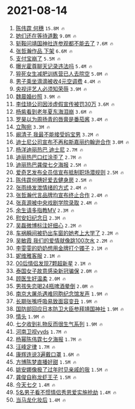 # 2021-08-14

1. [陈伟霆 何穗](https://s.weibo.com/weibo?q=%E9%99%88%E4%BC%9F%E9%9C%86%20%E4%BD%95%E7%A9%97&Refer=top) `15.8M 🔥`
1. [她们还在等待道歉](https://s.weibo.com/weibo?q=%23%E5%A5%B9%E4%BB%AC%E8%BF%98%E5%9C%A8%E7%AD%89%E5%BE%85%E9%81%93%E6%AD%89%23&Refer=top) `9.0M 🔥`
1. [斩鞍问靖国神社连参观都不能去了](https://s.weibo.com/weibo?q=%E6%96%A9%E9%9E%8D%E9%97%AE%E9%9D%96%E5%9B%BD%E7%A5%9E%E7%A4%BE%E8%BF%9E%E5%8F%82%E8%A7%82%E9%83%BD%E4%B8%8D%E8%83%BD%E5%8E%BB%E4%BA%86&Refer=top) `7.6M 🔥`
1. [张哲瀚作品 下架](https://s.weibo.com/weibo?q=%E5%BC%A0%E5%93%B2%E7%80%9A%E4%BD%9C%E5%93%81%20%E4%B8%8B%E6%9E%B6&Refer=top) `6.6M 🔥`
1. [支付宝崩了](https://s.weibo.com/weibo?q=%E6%94%AF%E4%BB%98%E5%AE%9D%E5%B4%A9%E4%BA%86&Refer=top) `5.5M 🔥`
1. [曝光霍尊聊天记录违法吗](https://s.weibo.com/weibo?q=%E6%9B%9D%E5%85%89%E9%9C%8D%E5%B0%8A%E8%81%8A%E5%A4%A9%E8%AE%B0%E5%BD%95%E8%BF%9D%E6%B3%95%E5%90%97&Refer=top) `5.4M 🔥`
1. [猝死女生减肥训练营已人去院空](https://s.weibo.com/weibo?q=%23%E7%8C%9D%E6%AD%BB%E5%A5%B3%E7%94%9F%E5%87%8F%E8%82%A5%E8%AE%AD%E7%BB%83%E8%90%A5%E5%B7%B2%E4%BA%BA%E5%8E%BB%E9%99%A2%E7%A9%BA%23&Refer=top) `5.0M 🔥`
1. [男子乘坐滴滴被收4元空调费](https://s.weibo.com/weibo?q=%23%E7%94%B7%E5%AD%90%E4%B9%98%E5%9D%90%E6%BB%B4%E6%BB%B4%E8%A2%AB%E6%94%B64%E5%85%83%E7%A9%BA%E8%B0%83%E8%B4%B9%23&Refer=top) `4.4M 🔥`
1. [央视评艺人必须知荣辱](https://s.weibo.com/weibo?q=%23%E5%A4%AE%E8%A7%86%E8%AF%84%E8%89%BA%E4%BA%BA%E5%BF%85%E9%A1%BB%E7%9F%A5%E8%8D%A3%E8%BE%B1%23&Refer=top) `3.9M 🔥`
1. [魏晨婚纱照](https://s.weibo.com/weibo?q=%E9%AD%8F%E6%99%A8%E5%A9%9A%E7%BA%B1%E7%85%A7&Refer=top) `3.9M 🔥`
1. [李佳琦公司因涉虚假宣传被罚30万](https://s.weibo.com/weibo?q=%23%E6%9D%8E%E4%BD%B3%E7%90%A6%E5%85%AC%E5%8F%B8%E5%9B%A0%E6%B6%89%E8%99%9A%E5%81%87%E5%AE%A3%E4%BC%A0%E8%A2%AB%E7%BD%9A30%E4%B8%87%23&Refer=top) `3.6M 🔥`
1. [杨紫看到老年夏东海泪崩](https://s.weibo.com/weibo?q=%23%E6%9D%A8%E7%B4%AB%E7%9C%8B%E5%88%B0%E8%80%81%E5%B9%B4%E5%A4%8F%E4%B8%9C%E6%B5%B7%E6%B3%AA%E5%B4%A9%23&Refer=top) `3.6M 🔥`
1. [罗昊以为周扬青的唇膏是番茄酱](https://s.weibo.com/weibo?q=%23%E7%BD%97%E6%98%8A%E4%BB%A5%E4%B8%BA%E5%91%A8%E6%89%AC%E9%9D%92%E7%9A%84%E5%94%87%E8%86%8F%E6%98%AF%E7%95%AA%E8%8C%84%E9%85%B1%23&Refer=top) `3.4M 🔥`
1. [立陶宛](https://s.weibo.com/weibo?q=%E7%AB%8B%E9%99%B6%E5%AE%9B&Refer=top) `3.3M 🔥`
1. [阚清子 我最不能接受妈宝男](https://s.weibo.com/weibo?q=%E9%98%9A%E6%B8%85%E5%AD%90%20%E6%88%91%E6%9C%80%E4%B8%8D%E8%83%BD%E6%8E%A5%E5%8F%97%E5%A6%88%E5%AE%9D%E7%94%B7&Refer=top) `3.2M 🔥`
1. [迪士尼公司宣布不再和斯嘉丽约翰逊合作](https://s.weibo.com/weibo?q=%23%E8%BF%AA%E5%A3%AB%E5%B0%BC%E5%85%AC%E5%8F%B8%E5%AE%A3%E5%B8%83%E4%B8%8D%E5%86%8D%E5%92%8C%E6%96%AF%E5%98%89%E4%B8%BD%E7%BA%A6%E7%BF%B0%E9%80%8A%E5%90%88%E4%BD%9C%23&Refer=top) `3.0M 🔥`
1. [杨洋迪丽热巴 迪士尼](https://s.weibo.com/weibo?q=%E6%9D%A8%E6%B4%8B%E8%BF%AA%E4%B8%BD%E7%83%AD%E5%B7%B4%20%E8%BF%AA%E5%A3%AB%E5%B0%BC&Refer=top) `2.7M 🔥`
1. [迪丽热巴口红涂歪了](https://s.weibo.com/weibo?q=%23%E8%BF%AA%E4%B8%BD%E7%83%AD%E5%B7%B4%E5%8F%A3%E7%BA%A2%E6%B6%82%E6%AD%AA%E4%BA%86%23&Refer=top) `2.7M 🔥`
1. [迪丽热巴龚俊七夕海报](https://s.weibo.com/weibo?q=%23%E8%BF%AA%E4%B8%BD%E7%83%AD%E5%B7%B4%E9%BE%9A%E4%BF%8A%E4%B8%83%E5%A4%95%E6%B5%B7%E6%8A%A5%23&Refer=top) `2.5M 🔥`
1. [爱奇艺发布全员信宣布抵制职场潜规则](https://s.weibo.com/weibo?q=%23%E7%88%B1%E5%A5%87%E8%89%BA%E5%8F%91%E5%B8%83%E5%85%A8%E5%91%98%E4%BF%A1%E5%AE%A3%E5%B8%83%E6%8A%B5%E5%88%B6%E8%81%8C%E5%9C%BA%E6%BD%9C%E8%A7%84%E5%88%99%23&Refer=top) `2.5M 🔥`
1. [陈伟霆何穗好爱去健身房](https://s.weibo.com/weibo?q=%23%E9%99%88%E4%BC%9F%E9%9C%86%E4%BD%95%E7%A9%97%E5%A5%BD%E7%88%B1%E5%8E%BB%E5%81%A5%E8%BA%AB%E6%88%BF%23&Refer=top) `2.5M 🔥`
1. [张雨绮发泄情绪的方式](https://s.weibo.com/weibo?q=%23%E5%BC%A0%E9%9B%A8%E7%BB%AE%E5%8F%91%E6%B3%84%E6%83%85%E7%BB%AA%E7%9A%84%E6%96%B9%E5%BC%8F%23&Refer=top) `2.4M 🔥`
1. [张哲瀚代言品牌均宣布终止合作](https://s.weibo.com/weibo?q=%E5%BC%A0%E5%93%B2%E7%80%9A%E4%BB%A3%E8%A8%80%E5%93%81%E7%89%8C%E5%9D%87%E5%AE%A3%E5%B8%83%E7%BB%88%E6%AD%A2%E5%90%88%E4%BD%9C&Refer=top) `2.4M 🔥`
1. [张真源被中央戏剧学院录取](https://s.weibo.com/weibo?q=%23%E5%BC%A0%E7%9C%9F%E6%BA%90%E8%A2%AB%E4%B8%AD%E5%A4%AE%E6%88%8F%E5%89%A7%E5%AD%A6%E9%99%A2%E5%BD%95%E5%8F%96%23&Refer=top) `2.4M 🔥`
1. [余生请多指教MV](https://s.weibo.com/weibo?q=%23%E4%BD%99%E7%94%9F%E8%AF%B7%E5%A4%9A%E6%8C%87%E6%95%99MV%23&Refer=top) `2.3M 🔥`
1. [慰安妇纪念日](https://s.weibo.com/weibo?q=%23%E6%85%B0%E5%AE%89%E5%A6%87%E7%BA%AA%E5%BF%B5%E6%97%A5%23&Refer=top) `2.3M 🔥`
1. [吴磊微博标注好细心](https://s.weibo.com/weibo?q=%23%E5%90%B4%E7%A3%8A%E5%BE%AE%E5%8D%9A%E6%A0%87%E6%B3%A8%E5%A5%BD%E7%BB%86%E5%BF%83%23&Refer=top) `2.2M 🔥`
1. [车祸瞬间被扔出车窗的她考上大学了](https://s.weibo.com/weibo?q=%23%E8%BD%A6%E7%A5%B8%E7%9E%AC%E9%97%B4%E8%A2%AB%E6%89%94%E5%87%BA%E8%BD%A6%E7%AA%97%E7%9A%84%E5%A5%B9%E8%80%83%E4%B8%8A%E5%A4%A7%E5%AD%A6%E4%BA%86%23&Refer=top) `2.2M 🔥`
1. [吴敏霞 我们的爱情就像跳100次水](https://s.weibo.com/weibo?q=%E5%90%B4%E6%95%8F%E9%9C%9E%20%E6%88%91%E4%BB%AC%E7%9A%84%E7%88%B1%E6%83%85%E5%B0%B1%E5%83%8F%E8%B7%B3100%E6%AC%A1%E6%B0%B4&Refer=top) `2.2M 🔥`
1. [李雯雯的奶奶想用金牌打个镯子](https://s.weibo.com/weibo?q=%23%E6%9D%8E%E9%9B%AF%E9%9B%AF%E7%9A%84%E5%A5%B6%E5%A5%B6%E6%83%B3%E7%94%A8%E9%87%91%E7%89%8C%E6%89%93%E4%B8%AA%E9%95%AF%E5%AD%90%23&Refer=top) `2.1M 🔥`
1. [妮维雅客服](https://s.weibo.com/weibo?q=%E5%A6%AE%E7%BB%B4%E9%9B%85%E5%AE%A2%E6%9C%8D&Refer=top) `2.1M 🔥`
1. [00后情侣发现7颗超新星](https://s.weibo.com/weibo?q=%2300%E5%90%8E%E6%83%85%E4%BE%A3%E5%8F%91%E7%8E%B07%E9%A2%97%E8%B6%85%E6%96%B0%E6%98%9F%23&Refer=top) `2.1M 🔥`
1. [泰国女子故意感染新冠骗保](https://s.weibo.com/weibo?q=%23%E6%B3%B0%E5%9B%BD%E5%A5%B3%E5%AD%90%E6%95%85%E6%84%8F%E6%84%9F%E6%9F%93%E6%96%B0%E5%86%A0%E9%AA%97%E4%BF%9D%23&Refer=top) `2.0M 🔥`
1. [顾医生好温柔](https://s.weibo.com/weibo?q=%23%E9%A1%BE%E5%8C%BB%E7%94%9F%E5%A5%BD%E6%B8%A9%E6%9F%94%23&Refer=top) `2.0M 🔥`
1. [男孩失恋喝24瓶啤酒晕倒](https://s.weibo.com/weibo?q=%23%E7%94%B7%E5%AD%A9%E5%A4%B1%E6%81%8B%E5%96%9D24%E7%93%B6%E5%95%A4%E9%85%92%E6%99%95%E5%80%92%23&Refer=top) `2.0M 🔥`
1. [南京大屠杀遇难同胞纪念馆发声](https://s.weibo.com/weibo?q=%23%E5%8D%97%E4%BA%AC%E5%A4%A7%E5%B1%A0%E6%9D%80%E9%81%87%E9%9A%BE%E5%90%8C%E8%83%9E%E7%BA%AA%E5%BF%B5%E9%A6%86%E5%8F%91%E5%A3%B0%23&Refer=top) `1.9M 🔥`
1. [长期张嘴呼吸易致面容变丑](https://s.weibo.com/weibo?q=%23%E9%95%BF%E6%9C%9F%E5%BC%A0%E5%98%B4%E5%91%BC%E5%90%B8%E6%98%93%E8%87%B4%E9%9D%A2%E5%AE%B9%E5%8F%98%E4%B8%91%23&Refer=top) `1.9M 🔥`
1. [国防部回应日本防卫大臣参拜靖国神社](https://s.weibo.com/weibo?q=%23%E5%9B%BD%E9%98%B2%E9%83%A8%E5%9B%9E%E5%BA%94%E6%97%A5%E6%9C%AC%E9%98%B2%E5%8D%AB%E5%A4%A7%E8%87%A3%E5%8F%82%E6%8B%9C%E9%9D%96%E5%9B%BD%E7%A5%9E%E7%A4%BE%23&Refer=top) `1.9M 🔥`
1. [情头](https://s.weibo.com/weibo?q=%E6%83%85%E5%A4%B4&Refer=top) `1.9M 🔥`
1. [七夕收到礼物反而很生气系列](https://s.weibo.com/weibo?q=%23%E4%B8%83%E5%A4%95%E6%94%B6%E5%88%B0%E7%A4%BC%E7%89%A9%E5%8F%8D%E8%80%8C%E5%BE%88%E7%94%9F%E6%B0%94%E7%B3%BB%E5%88%97%23&Refer=top) `1.9M 🔥`
1. [河南卫视yyds](https://s.weibo.com/weibo?q=%E6%B2%B3%E5%8D%97%E5%8D%AB%E8%A7%86yyds&Refer=top) `1.7M 🔥`
1. [杨幂陈伟霆七夕海报](https://s.weibo.com/weibo?q=%23%E6%9D%A8%E5%B9%82%E9%99%88%E4%BC%9F%E9%9C%86%E4%B8%83%E5%A4%95%E6%B5%B7%E6%8A%A5%23&Refer=top) `1.7M 🔥`
1. [汪峰定律](https://s.weibo.com/weibo?q=%23%E6%B1%AA%E5%B3%B0%E5%AE%9A%E5%BE%8B%23&Refer=top) `1.7M 🔥`
1. [康辉连说3遍戴口罩](https://s.weibo.com/weibo?q=%23%E5%BA%B7%E8%BE%89%E8%BF%9E%E8%AF%B43%E9%81%8D%E6%88%B4%E5%8F%A3%E7%BD%A9%23&Refer=top) `1.6M 🔥`
1. [方博陈梦直播好甜](https://s.weibo.com/weibo?q=%23%E6%96%B9%E5%8D%9A%E9%99%88%E6%A2%A6%E7%9B%B4%E6%92%AD%E5%A5%BD%E7%94%9C%23&Refer=top) `1.5M 🔥`
1. [姚安娜像极了过年时见亲戚的我](https://s.weibo.com/weibo?q=%23%E5%A7%9A%E5%AE%89%E5%A8%9C%E5%83%8F%E6%9E%81%E4%BA%86%E8%BF%87%E5%B9%B4%E6%97%B6%E8%A7%81%E4%BA%B2%E6%88%9A%E7%9A%84%E6%88%91%23&Refer=top) `1.5M 🔥`
1. [龚俊自称龙虾王子](https://s.weibo.com/weibo?q=%23%E9%BE%9A%E4%BF%8A%E8%87%AA%E7%A7%B0%E9%BE%99%E8%99%BE%E7%8E%8B%E5%AD%90%23&Refer=top) `1.5M 🔥`
1. [今天七夕](https://s.weibo.com/weibo?q=%23%E4%BB%8A%E5%A4%A9%E4%B8%83%E5%A4%95%23&Refer=top) `1.4M 🔥`
1. [5名男子看不惯情侣秀恩爱实施抢劫](https://s.weibo.com/weibo?q=%235%E5%90%8D%E7%94%B7%E5%AD%90%E7%9C%8B%E4%B8%8D%E6%83%AF%E6%83%85%E4%BE%A3%E7%A7%80%E6%81%A9%E7%88%B1%E5%AE%9E%E6%96%BD%E6%8A%A2%E5%8A%AB%23&Refer=top) `1.4M 🔥`
1. [当马龙化妆后](https://s.weibo.com/weibo?q=%23%E5%BD%93%E9%A9%AC%E9%BE%99%E5%8C%96%E5%A6%86%E5%90%8E%23&Refer=top) `1.4M 🔥`
